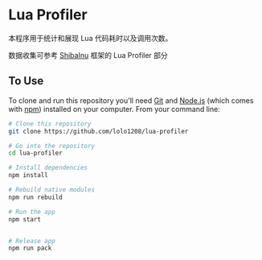 # Lua Profiler

本程序用于统计和展现 Lua 代码耗时以及调用次数。

数据收集可参考 [ShibaInu](https://github.com/lolo1208/unity3d-lolo) 框架的 Lua Profiler 部分

## To Use

To clone and run this repository you'll need [Git](https://git-scm.com) and [Node.js](https://nodejs.org/en/download/) (which comes with [npm](http://npmjs.com)) installed on your computer. From your command line:

```bash
# Clone this repository
git clone https://github.com/lolo1208/lua-profiler

# Go into the repository
cd lua-profiler

# Install dependencies
npm install

# Rebuild native modules
npm run rebuild

# Run the app
npm start


# Release app
npm run pack
```

